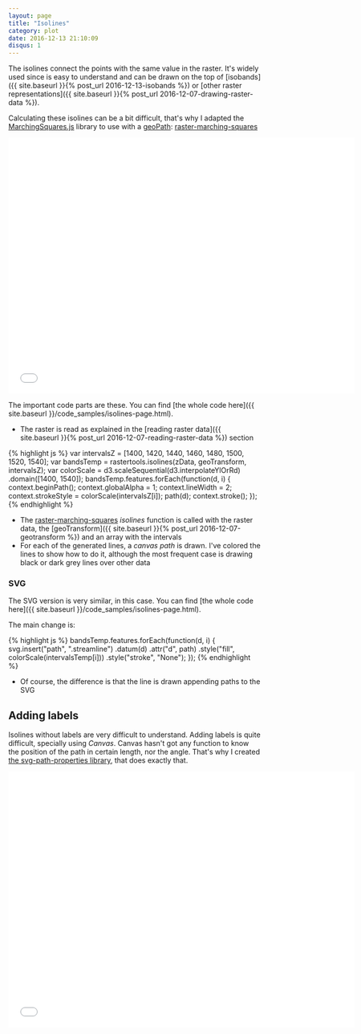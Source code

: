 ```yaml
---
layout: page
title: "Isolines"
category: plot
date: 2016-12-13 21:10:09
disqus: 1
---
```


The isolines connect the points with the same value in the raster. It's widely used since is easy to understand and can be drawn on the top of [isobands]({{ site.baseurl }}{% post_url 2016-12-13-isobands %}) or [other raster representations]({{ site.baseurl }}{% post_url 2016-12-07-drawing-raster-data %}).

Calculating these isolines can be a bit difficult, that's why I adapted the [MarchingSquares.js](https://github.com/RaumZeit/MarchingSquares.js) library to use with a [geoPath](https://github.com/d3/d3-geo#paths): [raster-marching-squares](https://github.com/rveciana/raster-marching-squares)

<iframe frameborder="no" border="0" scrolling="no" marginwidth="0" marginheight="0" width="690" height="510" src="{{ site.baseurl }}/code_samples/isolines.html"></iframe>

The important code parts are these. You can find [the whole code here]({{ site.baseurl }}/code_samples/isolines-page.html).

* The raster is read as explained in the [reading raster data]({{ site.baseurl }}{% post_url 2016-12-07-reading-raster-data %}) section

{% highlight js %}
var intervalsZ = [1400, 1420, 1440, 1460, 1480, 1500, 1520, 1540];
var bandsTemp = rastertools.isolines(zData, geoTransform, intervalsZ);
var colorScale = d3.scaleSequential(d3.interpolateYlOrRd)
    .domain([1400, 1540]);
bandsTemp.features.forEach(function(d, i) {
    context.beginPath();
    context.globalAlpha = 1;
    context.lineWidth = 2;
    context.strokeStyle = colorScale(intervalsZ[i]);
    path(d);
    context.stroke();
});
{% endhighlight %}

* The  [raster-marching-squares](https://github.com/rveciana/raster-marching-squares) *isolines* function is called with the raster data, the [geoTransform]({{ site.baseurl }}{% post_url 2016-12-07-geotransform %}) and an array with the intervals
* For each of the generated lines, a *canvas path* is drawn. I've colored the lines to show how to do it, although the most frequent case is drawing black or dark grey lines over other data

### SVG

The SVG version is very similar, in this case. You can find [the whole code here]({{ site.baseurl }}/code_samples/isolines-page.html).

The main change is:

{% highlight js %}
bandsTemp.features.forEach(function(d, i) {
  svg.insert("path", ".streamline")
      .datum(d)
      .attr("d", path)
      .style("fill", colorScale(intervalsTemp[i]))
      .style("stroke", "None");
});
{% endhighlight %}

* Of course, the difference is that the line is drawn appending paths to the SVG

Adding labels
-------------

Isolines without labels are very difficult to understand. Adding labels is quite difficult, specially using *Canvas*. Canvas hasn't got any function to know the position of the path in certain length, nor the angle. That's why I created [the svg-path-properties library](https://github.com/rveciana/svg-path-properties), that does exactly that.

<iframe frameborder="no" border="0" scrolling="no" marginwidth="0" marginheight="0" width="690" height="510" src="{{ site.baseurl }}/code_samples/isolines-labels.html"></iframe>
